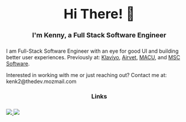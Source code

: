 <h1 style="border-bottom: none; text-align: center; font-weight: bold; font-size: 36px;">Hi There! 👋</h1>

<div style="font-weight: bold; text-align: center; font-size: 18px;">I'm Kenny, a Full Stack Software Engineer</div>

<p style="margin-top: 24px; margin-bottom: 12px;">
I am Full-Stack Software Engineer with an eye for good UI and building better user experiences. Previously at: <a href="https://klaviyo.com/" target="_blank">Klaviyo</a>, <a href="https://airvet.com" target="_blank">Airvet</a>, <a href="https://macu.com">MACU</a>, and <a href="https://hexagon.com/company/divisions/manufacturing-intelligence/msc-software">MSC Software</a>.
</p>

<p>Interested in working with me or just reaching out? Contact me at: kenk2@thedev.mozmail.com </p>

<h3 style="margin-bottom: 24px; font-weight: bold; text-align: center">Links</h3>
  <a href="https://linkedin.com/in/kenk-9cfn483/">
    <img src="https://img.shields.io/badge/LinkedIn-0077B5?style=for-the-badge&logo=linkedin"/>
  </a>
  <a href="https://leetcode.com/kenk2/">
    <img src="https://img.shields.io/badge/-LeetCode-FFA116?style=for-the-badge&logo=LeetCode"/>
  </a>
</div>






